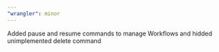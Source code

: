 ```yaml
---
"wrangler": minor
---
```


Added pause and resume commands to manage Workflows and hidded unimplemented delete command
